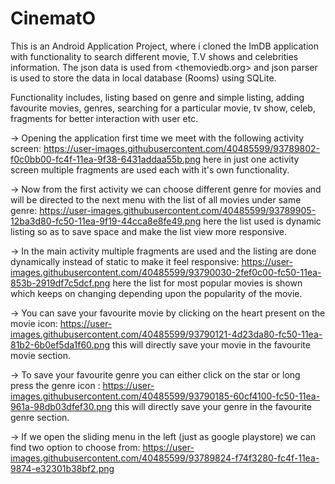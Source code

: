 # CinematO

This is an Android Application Project, where i cloned the ImDB application with functionality to search different movie, T.V shows and celebrities information.
The json data is used from <themoviedb.org> and json parser is used to store the data in local database (Rooms) using SQLite.

Functionality includes, listing based on genre and simple listing, adding favourite movies, genres, searching for a particular movie, tv show, celeb, fragments 
for better interaction with user etc.

-> Opening the application first time we meet with the following activity screen:
https://user-images.githubusercontent.com/40485599/93789802-f0c0bb00-fc4f-11ea-9f38-6431addaa55b.png
here in just one activity screen multiple fragments are used each with it's own functionality.


-> Now from the first activity we can choose different genre for movies and will be directed to the next menu with the list of all movies under same genre:
https://user-images.githubusercontent.com/40485599/93789905-12ba3d80-fc50-11ea-9f19-44cca8e8fe49.png
here the list used is dynamic listing so as to save space and make the list view more responsive.


-> In the main activity multiple fragments are used and the listing are done dynamically instead of static to make it feel responsive:
https://user-images.githubusercontent.com/40485599/93790030-2fef0c00-fc50-11ea-853b-2919df7c5dcf.png
here the list for most popular movies is shown which keeps on changing depending upon the popularity of the movie.


-> You can save your favourite movie by clicking on the heart present on the movie icon:
https://user-images.githubusercontent.com/40485599/93790121-4d23da80-fc50-11ea-81b2-6b0ef5da1f60.png
this will directly save your movie in the favourite movie section.


-> To save your favourite genre you can either click on the star or long press the genre icon :
https://user-images.githubusercontent.com/40485599/93790185-60cf4100-fc50-11ea-961a-98db03dfef30.png
this will directly save your genre in the favourite genre section.


-> If we open the sliding menu in the left (just as google playstore) we can find two option to choose from:
https://user-images.githubusercontent.com/40485599/93789824-f74f3280-fc4f-11ea-9874-e32301b38bf2.png


